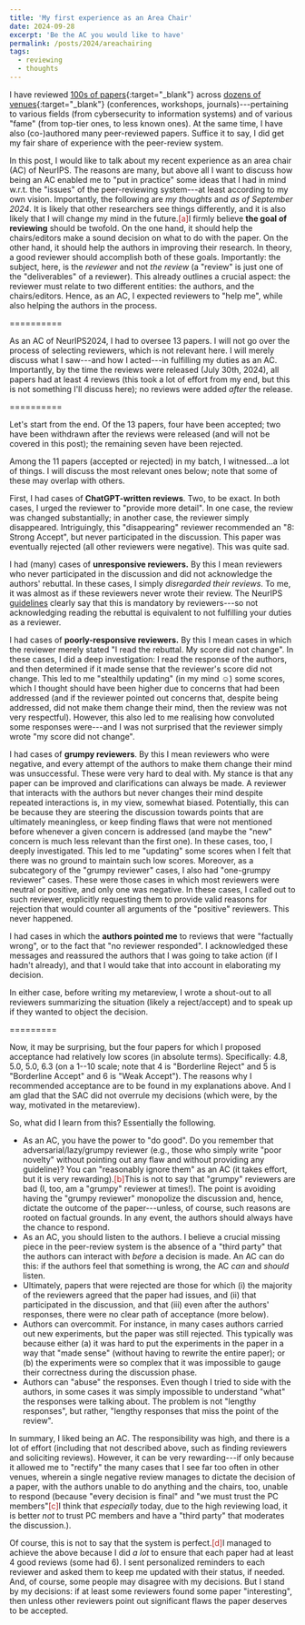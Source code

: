 ```yaml
---
title: 'My first experience as an Area Chair'
date: 2024-09-28
excerpt: 'Be the AC you would like to have'
permalink: /posts/2024/areachairing
tags:
  - reviewing
  - thoughts
---
```


I have reviewed [100s of papers](https://www.giovanniapruzzese.com/reviewing){:target="_blank"} across [dozens of venues](https://www.giovanniapruzzese.com/service){:target="_blank"} (conferences, workshops, journals)---pertaining to various fields (from cybersecurity to information systems) and of various "fame" (from top-tier ones, to less known ones). At the same time, I have also (co-)authored many peer-reviewed papers. Suffice it to say, I did get my fair share of experience with the peer-review system. 

In this post, I would like to talk about my recent experience as an area chair (AC) of NeurIPS. The reasons are many, but above all I want to discuss how being an AC enabled me to "put in practice" some ideas that I had in mind w.r.t. the "issues" of the peer-reviewing system---at least according to my own vision. Importantly, the following are _my thoughts_ and _as of September 2024_. It is likely that other researchers see things differently, and it is also likely that I will change my mind in the future.<span class="footnote"><a style="color:firebrick">[a]</a><span class="footnote_content">I firmly believe **the goal of reviewing** should be twofold. On the one hand, it should help the chairs/editors make a sound decision on what to do with the paper. On the other hand, it should help the authors in improving their research. In theory, a good reviewer should accomplish both of these goals. Importantly: the subject, here, is the _reviewer_ and not _the review_ (a "review" is just one of the "deliverables" of a reviewer). This already outlines a crucial aspect: the reviewer must relate to two different entities: the authors, and the chairs/editors. Hence, as an AC, I expected reviewers to "help me", while also helping the authors in the process.</span></span>  

==========

As an AC of NeurIPS2024, I had to oversee 13 papers. 
I will not go over the process of selecting reviewers, which is not relevant here. I will merely discuss what I saw---and how I acted---in fulfilling my duties as an AC. Importantly, by the time the reviews were released (July 30th, 2024), all papers had at least 4 reviews (this took a lot of effort from my end, but this is not something I'll discuss here); no reviews were added _after_ the release.

==========

Let's start from the end. Of the 13 papers, four have been accepted; two have been withdrawn after the reviews were released (and will not be covered in this post); the remaining seven have been rejected. 

Among the 11 papers (accepted or rejected) in my batch, I witnessed...a lot of things. I will discuss the most relevant ones below; note that some of these may overlap with others.

First, I had cases of **ChatGPT-written reviews**. Two, to be exact. In both cases, I urged the reviewer to "provide more detail". In one case, the review was changed substantially; in another case, the reviewer simply disappeared. Intriguingly, this "disappearing" reviewer recommended an "8: Strong Accept", but never participated in the discussion. This paper was eventually rejected (all other reviewers were negative). This was quite sad. 

I had (many) cases of **unresponsive reviewers.** By this I mean reviewers who never participated in the discussion and did not acknowledge the authors' rebuttal. In these cases, I simply _disregarded their reviews_. To me, it was almost as if these reviewers never wrote their review. The NeurIPS [guidelines](https://neurips.cc/Conferences/2024/ReviewerGuidelines) clearly say that this is mandatory by reviewers---so not acknowledging reading the rebuttal is equivalent to not fulfilling your duties as a reviewer.

I had cases of **poorly-responsive reviewers.** By this I mean cases in which the reviewer merely stated "I read the rebuttal. My score did not change". In these cases, I did a deep investigation: I read the response of the authors, and then determined if it made sense that the reviewer's score did not change. This led to me "stealthily updating" (in my mind ☺) some scores, which I thought should have been higher due to concerns that had been addressed (and if the reviewer pointed out concerns that, despite being addressed, did not make them change their mind, then the review was not very respectful). However, this also led to me realising how convoluted some responses were---and I was not surprised that the reviewer simply wrote "my score did not change". 

I had cases of **grumpy reviewers**. By this I mean reviewers who were negative, and every attempt of the authors to make them change their mind was unsuccessful. These were very hard to deal with. My stance is that any paper can be improved and clarifications can always be made. A reviewer that interacts with the authors but never changes their mind despite repeated interactions is, in my view, somewhat biased. Potentially, this can be because they are steering the discussion towards points that are ultimately meaningless, or keep finding flaws that were not mentioned before whenever a given concern is addressed (and maybe the "new" concern is much less relevant than the first one). In these cases, too, I deeply investigated. This led to me "updating" some scores when I felt that there was no ground to maintain such low scores. Moreover, as a subcategory of the "grumpy reviewer" cases, I also had "one-grumpy reviewer" cases. These were those cases in which most reviewers were neutral or positive, and only one was negative. In these cases, I called out to such reviewer, explicitly requesting them to provide valid reasons for rejection that would counter all arguments of the "positive" reviewers. This never happened.

I had cases in which the **authors pointed me** to reviews that were "factually wrong", or to the fact that "no reviewer responded". I acknowledged these messages and reassured the authors that I was going to take action (if I hadn't already), and that I would take that into account in elaborating my decision. 


In either case, before writing my metareview, I wrote a shout-out to all reviewers summarizing the situation (likely a reject/accept) and to speak up if they wanted to object the decision.

=========

Now, it may be surprising, but the four papers for which I proposed acceptance had relatively low scores (in absolute terms). Specifically: 4.8, 5.0, 5.0, 6.3 (on a 1--10 scale; note that 4 is "Borderline Reject" and 5 is "Borderline Accept" and 6 is "Weak Accept"). The reasons why I recommended acceptance are to be found in my explanations above. And I am glad that the SAC did not overrule my decisions (which were, by the way, motivated in the metareview).

So, what did I learn from this? Essentially the following.

* As an AC, you have the power to "do good". Do you remember that adversarial/lazy/grumpy reviewer (e.g., those who simply write "poor novelty" without pointing out any flaw and without providing any guideline)? You can "reasonably ignore them" as an AC (it takes effort, but it is very rewarding).<span class="footnote"><a style="color:firebrick">[b]</a><span class="footnote_content">This is not to say that "grumpy" reviewers are bad (I, too, am a "grumpy" reviewer at times!). The point is avoiding having the "grumpy reviewer" monopolize the discussion and, hence, dictate the outcome of the paper---unless, of course, such reasons are rooted on factual grounds. In any event, the authors should always have the chance to respond.</span></span>
* As an AC, you should listen to the authors. I believe a crucial missing piece in the peer-review system is the absence of a "third party" that the authors can interact with _before_ a decision is made. An AC can do this: if the authors feel that something is wrong, the AC _can_ and _should_ listen. 
* Ultimately, papers that were rejected are those for which (i) the majority of the reviewers agreed that the paper had issues, and (ii) that participated in the discussion, and that (iii) even after the authors' responses, there were no clear path of acceptance (more below). 
* Authors can overcommit. For instance, in many cases authors carried out new experiments, but the paper was still rejected. This typically was because either (a) it was hard to put the experiments in the paper in a way that "made sense" (without having to rewrite the entire paper); or (b) the experiments were so complex that it was impossible to gauge their correctness during the discussion phase. 
* Authors can "abuse" the responses. Even though I tried to side with the authors, in some cases it was simply impossible to understand "what" the responses were talking about. The problem is not "lengthy responses", but rather, "lengthy responses that miss the point of the review". 

In summary, I liked being an AC. The responsibility was high, and there is a lot of effort (including that not described above, such as finding reviewers and soliciting reviews). However, it can be very rewarding---if only because it allowed me to "rectify" the many cases that I see far too often in other venues, wherein a single negative review manages to dictate the decision of a paper, with the authors unable to do anything and the chairs, too, unable to respond (because "every decision is final" and "we must trust the PC members"<span class="footnote"><a style="color:firebrick">[c]</a><span class="footnote_content">I think that _especially_ today, due to the high reviewing load, it is better _not_ to trust PC members and have a "third party" that moderates the discussion.</span></span>).

Of course, this is not to say that the system is perfect.<span class="footnote"><a style="color:firebrick">[d]</a><span class="footnote_content">I managed to achieve the above because I did _a lot_ to ensure that each paper had at least 4 good reviews (some had 6). I sent personalized reminders to each reviewer and asked them to keep me updated with their status, if needed.</span></span> And, of course, some people may disagree with my decisions. But I stand by my decisions: if at least some reviewers found some paper "interesting", then unless other reviewers point out significant flaws the paper deserves to be accepted.

